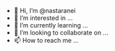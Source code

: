 - 👋 Hi, I’m @nastaranei
- 👀 I’m interested in ...
- 🌱 I’m currently learning ...
- 💞️ I’m looking to collaborate on ...
- 📫 How to reach me ...

<!---
nastaranei/nastaranei is a ✨ special ✨ repository because its `README.md` (this file) appears on your GitHub profile.
You can click the Preview link to take a look at your changes.
--->
